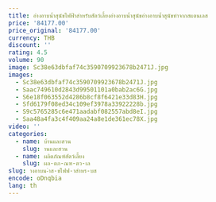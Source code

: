 ```yaml
---
title: อ่างอาบน้ำสุนัขไฟฟ้าสำหรับสัตว์เลี้ยงอ่างอาบน้ำสุนัขอ่างอาบน้ำสุนัขทำจากสแตนเลส
price: '84177.00'
price_original: '84177.00'
currency: THB
discount: ''
rating: 4.5
volume: 90
image: Sc38e63dbfaf74c3590709923678b2471J.jpg
images:
  - Sc38e63dbfaf74c3590709923678b2471J.jpg
  - Saac749610d2843d99501101a0bab2ac6G.jpg
  - S6e18f063552d4286b8cf8f6421e33d83H.jpg
  - Sfd6179f08ed34c109ef3978a33922228b.jpg
  - S9c5765285c6e471aadabf082557abd8eI.jpg
  - Saa48a4fa3c4f409aa24a8e1de361ec78X.jpg
video: ''
categories:
  - name: บ้านและสวน
    slug: านและสวน
  - name: ผลิตภัณฑ์สัตว์เลี้ยง
    slug: ผล-ตภ-ณฑ-ตว-เล
slug: างอาบน-ำส-ขไฟฟ-าสำหร-บส
encode: oDnqbia
lang: th
---
```

  